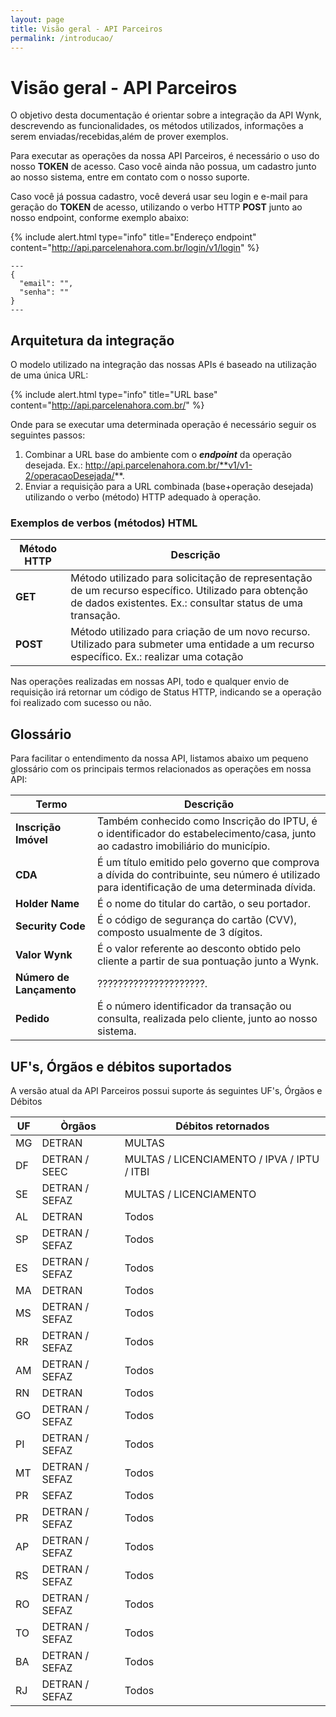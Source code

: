 ```yaml
---
layout: page
title: Visão geral - API Parceiros
permalink: /introducao/
---
```


# Visão geral - API Parceiros

O objetivo desta documentação é orientar sobre a integração da API Wynk, descrevendo as funcionalidades, os métodos utilizados, informações a serem enviadas/recebidas,além de prover exemplos.

Para executar as operações da nossa API Parceiros, é necessário o uso do nosso **TOKEN** de acesso. Caso você ainda não possua, um cadastro junto ao nosso sistema, entre em contato com o nosso suporte.

Caso você já possua cadastro, você deverá usar seu login e e-mail para geração do **TOKEN** de acesso, utilizando o verbo HTTP **POST** junto ao nosso endpoint, conforme exemplo abaixo:

{% include alert.html type="info" title="Endereço endpoint" content="http://api.parcelenahora.com.br/login/v1/login" %}

```
---
{
  "email": "",
  "senha": ""
}
---
```
## Arquitetura da integração

O modelo utilizado na integração das nossas APIs é baseado na utilização de uma única URL:

{% include alert.html type="info" title="URL base" content="http://api.parcelenahora.com.br/" %}

Onde para se executar uma determinada operação é necessário seguir os seguintes passos:

1. Combinar a URL base do ambiente com o **_endpoint_** da operação desejada. Ex.: http://api.parcelenahora.com.br/**v1/v1-2/operacaoDesejada/**.
2. Enviar a requisição para a URL combinada (base+operação desejada) utilizando o verbo (método) HTTP adequado à operação.

### Exemplos de verbos (métodos) HTML

|Método HTTP|Descrição|
|---|---|
|**GET**|Método utilizado para solicitação de representação de um recurso específico. Utilizado para obtenção de dados existentes. Ex.: consultar status de uma transação.|
|**POST**|Método utilizado para criação de um novo recurso. Utilizado para submeter uma entidade a um recurso específico. Ex.: realizar uma cotação|

Nas operações realizadas em nossas API, todo e qualquer envio de requisição irá retornar um código de Status HTTP, indicando se a operação foi realizado com sucesso ou não.

## Glossário 

Para facilitar o entendimento da nossa API, listamos abaixo um pequeno glossário com os principais termos relacionados as operações em nossa API:

|Termo|Descrição|
|---|---|
|**Inscrição Imóvel**|Também conhecido como Inscrição do IPTU, é o identificador do estabelecimento/casa, junto ao cadastro imobiliário do município.|
|**CDA**|É um título emitido pelo governo que comprova a dívida do contribuinte, seu número é utilizado para identificação de uma determinada dívida.|
|**Holder Name**|É o nome do titular do cartão, o seu portador.|
|**Security Code**|É o código de segurança do cartão (CVV), composto usualmente de 3 dígitos.|
|**Valor Wynk**|É o valor referente ao desconto obtido pelo cliente a partir de sua pontuação junto a Wynk.|
|**Número de Lançamento**|?????????????????????.|
|**Pedido**|É o número identificador da transação ou consulta, realizada pelo cliente, junto ao nosso sistema.|

## UF's, Órgãos e débitos suportados

A versão atual da API Parceiros possui suporte ás seguintes UF's, Órgãos e Débitos

| UF      | Òrgãos            | Débitos retornados                  |
|---------|-------------------|-------------------------------------|
| MG      | DETRAN            | MULTAS                              |
| DF      | DETRAN / SEEC     | MULTAS / LICENCIAMENTO / IPVA / IPTU / ITBI |
| SE      | DETRAN / SEFAZ    | MULTAS / LICENCIAMENTO                               |
| AL      | DETRAN            | Todos                               |
| SP      | DETRAN / SEFAZ    | Todos                               |
| ES      | DETRAN / SEFAZ    | Todos                               |
| MA      | DETRAN            | Todos                               |
| MS      | DETRAN / SEFAZ    | Todos                               |
| RR      | DETRAN / SEFAZ    | Todos                               |
| AM      | DETRAN / SEFAZ    | Todos                               |
| RN      | DETRAN            | Todos                               |
| GO      | DETRAN / SEFAZ    | Todos                               |
| PI      | DETRAN / SEFAZ    | Todos                               |
| MT      | DETRAN / SEFAZ    | Todos                               |
| PR      | SEFAZ             | Todos                               |
| PR      | DETRAN / SEFAZ    | Todos                               |
| AP      | DETRAN / SEFAZ    | Todos                               |
| RS      | DETRAN / SEFAZ    | Todos                               |
| RO      | DETRAN / SEFAZ    | Todos                               |
| TO      | DETRAN / SEFAZ    | Todos                               |
| BA      | DETRAN / SEFAZ    | Todos                               |
| RJ      | DETRAN / SEFAZ    | Todos                               |

